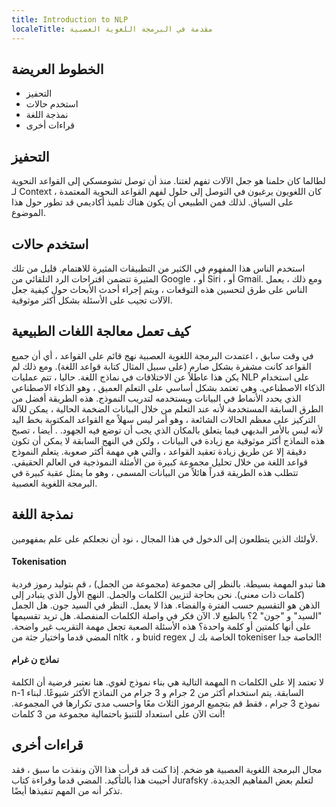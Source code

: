 ```yaml
---
title: Introduction to NLP
localeTitle: مقدمة في البرمجة اللغوية العصبية
---
```

## الخطوط العريضة

*   التحفيز
*   استخدم حالات
*   نمذجة اللغة
*   قراءات أخرى

## التحفيز

لطالما كان حلمنا هو جعل الآلات تفهم لغتنا. منذ أن توصل تشومسكي إلى القواعد النحوية لـ Context ، كان اللغويون يرغبون في التوصل إلى حلول لفهم القواعد النحوية المعتمدة على السياق. لذلك فمن الطبيعي أن يكون هناك تلميذ أكاديمي قد تطور حول هذا الموضوع.

## استخدم حالات

استخدم الناس هذا المفهوم في الكثير من التطبيقات المثيرة للاهتمام. قليل من تلك المثيرة تتضمن اقتراحات الرد التلقائي من Google ، أو Siri ، أو Gmail. ومع ذلك ، يعمل الناس على طرق لتحسين هذه التوقعات ، ويتم إجراء أحدث الأبحاث حول كيفية جعل الآلات تجيب على الأسئلة بشكل أكثر موثوقية.

## كيف تعمل معالجة اللغات الطبيعية

في وقت سابق ، اعتمدت البرمجة اللغوية العصبية نهج قائم على القواعد ، أي أن جميع القواعد كانت مشفرة بشكل صارم (على سبيل المثال كتابة قواعد اللغة). ومع ذلك لم يكن هذا عاطلاً عن الاختلافات في نماذج اللغة. حاليا ، تتم عمليات NLP على استخدام الذكاء الاصطناعي. وهي تعتمد بشكل أساسي على التعلم العميق ، وهو الذكاء الاصطناعي الذي يحدد الأنماط في البيانات ويستخدمه لتدريب النموذج. هذه الطريقة أفضل من الطرق السابقة المستخدمة لأنه عند التعلم من خلال البيانات الضخمة الحالية ، يمكن للآلة التركيز على معظم الحالات الشائعة ، وهو أمر ليس سهلاً مع القواعد المكتوبة بخط اليد لأنه ليس بالأمر البديهي فيما يتعلق بالمكان الذي يجب أن توضع فيه الجهود. . أيضا ، تصبح هذه النماذج أكثر موثوقية مع زيادة في البيانات ، ولكن في النهج السابقة لا يمكن أن تكون دقيقة إلا عن طريق زيادة تعقيد القواعد ، والتي هي مهمة أكثر صعوبة. يتعلم النموذج قواعد اللغة من خلال تحليل مجموعة كبيرة من الأمثلة النموذجية في العالم الحقيقي. تتطلب هذه الطريقة قدراً هائلاً من البيانات المسمى ، وهو ما يمثل عقبة كبيرة في البرمجة اللغوية العصبية.

## نمذجة اللغة

لأولئك الذين يتطلعون إلى الدخول في هذا المجال ، نود أن نجعلكم على علم بمفهومين.

#### Tokenisation

هنا تبدو المهمة بسيطة. بالنظر إلى مجموعة (مجموعة من الجمل) ، قم بتوليد رموز فردية (كلمات ذات معنى). نحن بحاجة لتزيين الكلمات والجمل. النهج الأول الذي يتبادر إلى الذهن هو التقسيم حسب الفترة والفضاء. هذا لا يعمل. النظر في السيد جون. هل الجمل "السيد" و "جون" 2؟ بالطبع لا. الآن فكر في واصلة الكلمات المنفصلة. هل تريد تقسيمها على أنها كلمتين أو كلمة واحدة؟ هذه الأسئلة الصعبة تجعل مهمة التقريب غير واضحة. المضي قدما واختيار جثة من nltk ، و buid regex الخاصة بك ل tokeniser الخاصة جدا!

#### نماذج ن غرام

المهمة التالية هي بناء نموذج لغوي. هنا نعتبر فرضية أن الكلمة n لا تعتمد إلا على الكلمات n-1 السابقة. يتم استخدام أكثر من 2 جرام و 3 جرام من النماذج الأكثر شيوعًا. لبناء نموذج 3 جرام ، فقط قم بتجميع الرموز الثلاث معًا واحسب مدى تكرارها في المجموعة. أنت الآن على استعداد للتنبؤ باحتمالية مجموعة من 3 كلمات!

## قراءات أخرى

مجال البرمجة اللغوية العصبية هو ضخم. إذا كنت قد قرأت هذا الآن ونفذت ما سبق ، فقد أحببت هذا بالتأكيد. المضي قدما وقراءة كتاب Jurafsky لتعلم بعض المفاهيم الجديدة. تذكر أنه من المهم تنفيذها أيضًا.

